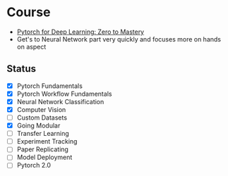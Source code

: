 # Course
- [Pytorch for Deep Learning: Zero to Mastery](https://www.udemy.com/course/pytorch-for-deep-learning/)
- Get's to Neural Network part very quickly and focuses more on hands on aspect

## Status
- [x] Pytorch Fundamentals
- [x] Pytorch Workflow Fundamentals
- [x] Neural Network Classification
- [x] Computer Vision
- [ ] Custom Datasets
- [x] Going Modular
- [ ] Transfer Learning
- [ ] Experiment Tracking
- [ ] Paper Replicating
- [ ] Model Deployment
- [ ] Pytorch 2.0
